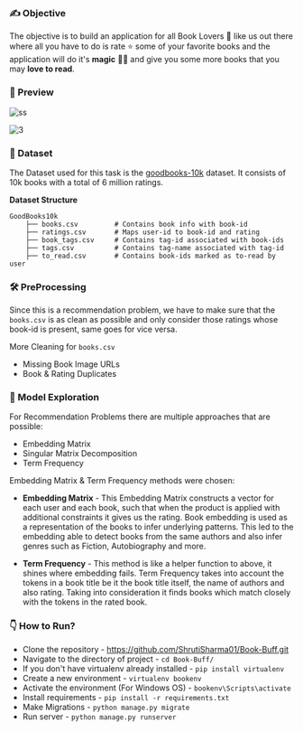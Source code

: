 ### ✍ Objective 
The objective is to build an application for all Book Lovers 📖 like us out there where all you have to 
do is rate ⭐ some of your favorite books and the application will do it's **magic** 🧙‍♂️ and give you some more books that you may **love to read**.

### 👀 Preview 
![ss](https://user-images.githubusercontent.com/81433585/170703541-57c2317f-ace6-4a32-b721-7ad2280aeedf.PNG)

![3](https://user-images.githubusercontent.com/81433585/170096111-f2a69419-c19b-4c41-a39a-4ef722979ad3.PNG)

### 🧾 Dataset 
The Dataset used for this task is the [goodbooks-10k](https://github.com/zygmuntz/goodbooks-10k) dataset. It consists of 10k books with a total of 6 million ratings.

**Dataset Structure** 
```
GoodBooks10k 
    ├── books.csv         # Contains book info with book-id                         
    ├── ratings.csv       # Maps user-id to book-id and rating  
    ├── book_tags.csv     # Contains tag-id associated with book-ids
    ├── tags.csv          # Contains tag-name associated with tag-id
    ├── to_read.csv       # Contains book-ids marked as to-read by user  
```

### 🛠 PreProcessing 
Since this is a recommendation problem, we have to make sure that the `books.csv` is as clean as possible and only consider those ratings whose book-id is present, same goes for vice versa.

More Cleaning for `books.csv`
- Missing Book Image URLs
- Book & Rating Duplicates

### 🤯 Model Exploration 
For Recommendation Problems there are multiple approaches that are possible:
- Embedding Matrix
- Singular Matrix Decomposition
- Term Frequency

Embedding Matrix & Term Frequency methods were chosen:

- **Embedding Matrix** - This Embedding Matrix constructs a vector for each user and each book, such that when the product is applied with additional constraints it gives us the rating. Book embedding is used as a representation of the books to infer underlying patterns. This led to the embedding able to detect books from the same authors and also infer genres such as Fiction, Autobiography and more.

- **Term Frequency** - This method is like a helper function to above, it shines where embedding fails. Term Frequency takes into account the tokens in a book title be it the book title itself, the name of authors and also rating. Taking into consideration it finds books which match closely with the tokens in the rated book.

### 👇 How to Run? 
- Clone the repository - https://github.com/ShrutiSharma01/Book-Buff.git
- Navigate to the directory of project - `cd Book-Buff/`
- If you don't have virtualenv already installed - `pip install virtualenv`
- Create a new environment - `virtualenv bookenv`
- Activate the environment (For Windows OS) - `bookenv\Scripts\activate`
- Install requirements - `pip install -r requirements.txt`
- Make Migrations - `python manage.py migrate`
- Run server - `python manage.py runserver` 

